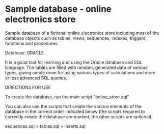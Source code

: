 # Sample database - online electronics store

Sample database of a fictional online electronics store including most of the database objects such as 
tables, views, sequences, indexes, triggers, functions and procedures. 

Database: ORACLE

It is a good tool for learning and using the Oracle database and SQL language.
The tables are filled with random, generated data of various types, giving ample room for using various types of calculations and more or less advanced SQL queries.


DIRECTIONS FOR USE

To create the database, run the main script "online_store.sql"

You can also use the scripts that create the various elements of the database in the correct order indicated below
(the scripts required to correctly create the database are marked, the other scripts are optional):

sequences.sql > tables.sql > inserts.sql

